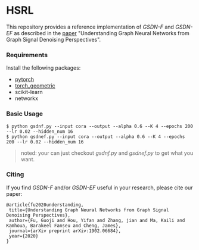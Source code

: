 # HSRL
This repository provides a reference implementation of *GSDN-F* and *GSDN-EF* as described in the [paper](https://arxiv.org/abs/1902.06684) "Understanding Graph Neural Networks from Graph Signal Denoising Perspectives". 

### Requirements
Install the following packages:

- [pytorch](https://pytorch.org/get-started/locally/)
- [torch_geometric](https://github.com/rusty1s/pytorch_geometric)
- scikit-learn
- networkx

### Basic Usage
```
$ python gsdnf.py --input cora --output --alpha 0.6 --K 4 --epochs 200 --lr 0.02 --hidden_num 16
$ python gsdnef.py --input cora --output --alpha 0.6 --K 4 --epochs 200 --lr 0.02 --hidden_num 16
```
>noted: your can just checkout *gsdnf.py* and *gsdnef.py* to get what you want.

### Citing
If you find *GSDN-F* and/or *GSDN-EF* useful in your research, please cite our paper:

	@article{fu2020understanding,
	 title={Understanding Graph Neural Networks from Graph Signal Denoising Perspectives},
	 author={Fu, Guoji and Hou, Yifan and Zhang, jian and Ma, Kaili and Kamhoua, Barakeel Fanseu and Cheng, James},
	 journal={arXiv preprint arXiv:1902.06684},
	 year={2020}
	} 
